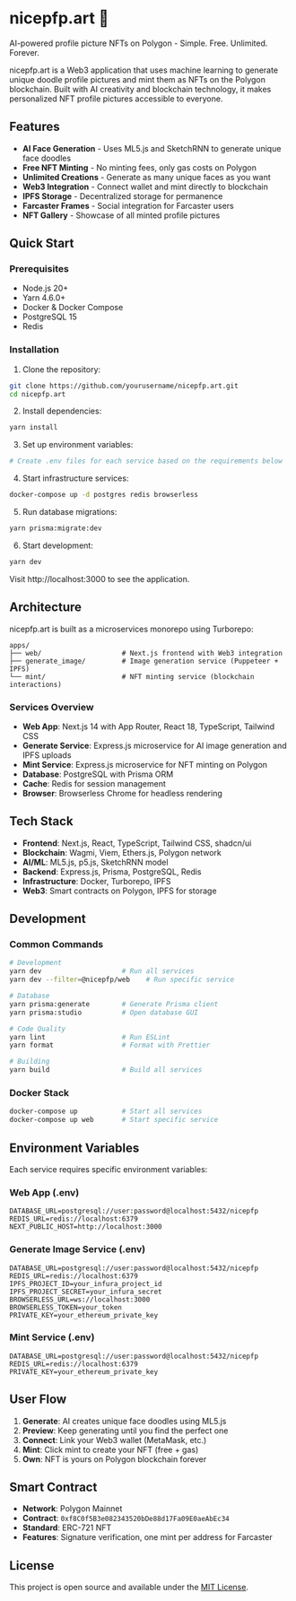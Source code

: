 # nicepfp.art 🎨

AI-powered profile picture NFTs on Polygon - Simple. Free. Unlimited. Forever.

nicepfp.art is a Web3 application that uses machine learning to generate unique doodle profile pictures and mint them as NFTs on the Polygon blockchain. Built with AI creativity and blockchain technology, it makes personalized NFT profile pictures accessible to everyone.

## Features

- **AI Face Generation** - Uses ML5.js and SketchRNN to generate unique face doodles
- **Free NFT Minting** - No minting fees, only gas costs on Polygon
- **Unlimited Creations** - Generate as many unique faces as you want
- **Web3 Integration** - Connect wallet and mint directly to blockchain
- **IPFS Storage** - Decentralized storage for permanence
- **Farcaster Frames** - Social integration for Farcaster users
- **NFT Gallery** - Showcase of all minted profile pictures

## Quick Start

### Prerequisites

- Node.js 20+
- Yarn 4.6.0+
- Docker & Docker Compose
- PostgreSQL 15
- Redis

### Installation

1. Clone the repository:
```bash
git clone https://github.com/yourusername/nicepfp.art.git
cd nicepfp.art
```

2. Install dependencies:
```bash
yarn install
```

3. Set up environment variables:
```bash
# Create .env files for each service based on the requirements below
```

4. Start infrastructure services:
```bash
docker-compose up -d postgres redis browserless
```

5. Run database migrations:
```bash
yarn prisma:migrate:dev
```

6. Start development:
```bash
yarn dev
```

Visit http://localhost:3000 to see the application.

## Architecture

nicepfp.art is built as a microservices monorepo using Turborepo:

```
apps/
├── web/                    # Next.js frontend with Web3 integration
├── generate_image/         # Image generation service (Puppeteer + IPFS)
└── mint/                   # NFT minting service (blockchain interactions)
```

### Services Overview

- **Web App**: Next.js 14 with App Router, React 18, TypeScript, Tailwind CSS
- **Generate Service**: Express.js microservice for AI image generation and IPFS uploads
- **Mint Service**: Express.js microservice for NFT minting on Polygon
- **Database**: PostgreSQL with Prisma ORM
- **Cache**: Redis for session management
- **Browser**: Browserless Chrome for headless rendering

## Tech Stack

- **Frontend**: Next.js, React, TypeScript, Tailwind CSS, shadcn/ui
- **Blockchain**: Wagmi, Viem, Ethers.js, Polygon network
- **AI/ML**: ML5.js, p5.js, SketchRNN model
- **Backend**: Express.js, Prisma, PostgreSQL, Redis
- **Infrastructure**: Docker, Turborepo, IPFS
- **Web3**: Smart contracts on Polygon, IPFS for storage

## Development

### Common Commands

```bash
# Development
yarn dev                    # Run all services
yarn dev --filter=@nicepfp/web    # Run specific service

# Database
yarn prisma:generate        # Generate Prisma client
yarn prisma:studio          # Open database GUI

# Code Quality
yarn lint                   # Run ESLint
yarn format                 # Format with Prettier

# Building
yarn build                  # Build all services
```

### Docker Stack

```bash
docker-compose up           # Start all services
docker-compose up web       # Start specific service
```

## Environment Variables

Each service requires specific environment variables:

### Web App (.env)
```
DATABASE_URL=postgresql://user:password@localhost:5432/nicepfp
REDIS_URL=redis://localhost:6379
NEXT_PUBLIC_HOST=http://localhost:3000
```

### Generate Image Service (.env)
```
DATABASE_URL=postgresql://user:password@localhost:5432/nicepfp
REDIS_URL=redis://localhost:6379
IPFS_PROJECT_ID=your_infura_project_id
IPFS_PROJECT_SECRET=your_infura_secret
BROWSERLESS_URL=ws://localhost:3000
BROWSERLESS_TOKEN=your_token
PRIVATE_KEY=your_ethereum_private_key
```

### Mint Service (.env)
```
DATABASE_URL=postgresql://user:password@localhost:5432/nicepfp
REDIS_URL=redis://localhost:6379
PRIVATE_KEY=your_ethereum_private_key
```

## User Flow

1. **Generate**: AI creates unique face doodles using ML5.js
2. **Preview**: Keep generating until you find the perfect one
3. **Connect**: Link your Web3 wallet (MetaMask, etc.)
4. **Mint**: Click mint to create your NFT (free + gas)
5. **Own**: NFT is yours on Polygon blockchain forever

## Smart Contract

- **Network**: Polygon Mainnet
- **Contract**: `0xf8C0f5B3e082343520bDe88d17Fa09E0aeAbEc34`
- **Standard**: ERC-721 NFT
- **Features**: Signature verification, one mint per address for Farcaster

## License

This project is open source and available under the [MIT License](LICENSE).
